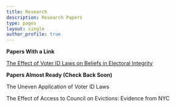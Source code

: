 ```yaml
---
title: Research
description: Research Papers
type: pages
layout: single
author_profile: true
---
```


__Papers With a Link__

[The Effect of Voter ID Laws on Beliefs in Electoral Integrity](../papers/attitudes_voter_id.pdf) 

__Papers Almost Ready (Check Back Soon)__

The Uneven Application of Voter ID Laws

The Effect of Access to Council on Evictions: Evidence from NYC

